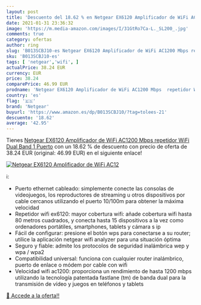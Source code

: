 ```yaml
---
layout: post
title: 'Descuento del 18.62 % en Netgear EX6120 Amplificador de WiFi AC12'
date: 2021-01-31 23:36:32
image: 'https://m.media-amazon.com/images/I/31GtRo7Ca-L._SL200_.jpg'
comments: true
category: ofertas
author: ring
slug: 'B013SCBJ10-es Netgear EX6120 Amplificador de WiFi AC1200 Mbps repetidor...'
sku: 'B013SCBJ10-es'
tags: [ 'netgear','wifi', ]
actualPrice: 38.24 EUR
currency: EUR
price: 38.24
comparePrice: 46.99 EUR
prodname: 'Netgear EX6120 Amplificador de WiFi AC1200 Mbps  repetidor WiFi Dual Band  1 Puerto'
country: 'es'
flag: '🇪🇸'
brand: 'Netgear'
buyurl: 'https://www.amazon.es/dp/B013SCBJ10/?tag=tolees-21'
descuento: '18.62'
average: '42.95'
---
```


Tienes [Netgear EX6120 Amplificador de WiFi AC1200 Mbps  repetidor WiFi Dual Band  1 Puerto](https://www.amazon.es/dp/B013SCBJ10/?tag=tolees-21) con un 18.62 % de descuento con precio de oferta de 38.24 EUR (original: 46.99 EUR) en el siguiente enlace!

[![Netgear EX6120 Amplificador de WiFi AC12](https://m.media-amazon.com/images/I/31GtRo7Ca-L._SL200_.jpg)](https://www.amazon.es/dp/B013SCBJ10/?tag=tolees-21)

ℹ️:

- Puerto ethernet cableado: simplemente conecte las consolas de videojuegos, los reproductores de streaming u otros dispositivos por cable cercanos utilizando el puerto 10/100m para obtener la máxima velocidad
- Repetidor wifi ex6120: mayor cobertura wifi: añade cobertura wifi hasta 80 metros cuadrados, y conecta hasta 15 dispositivos a la vez como ordenadores portátiles, smartphones, tablets y cámara s ip
- Fácil de configurar: presione el botón wps para conectarse a su router; utilice la aplicación netgear wifi analyzer para una situación óptima
- Seguro y fiable: admite los protocolos de seguridad inalámbrica wep y wpa / wpa2
- Compatibilidad universal: funciona con cualquier router inalámbrico, puerto de enlace o módem por cable con wifi
- Velocidad wifi ac1200: proporciona un rendimiento de hasta 1200 mbps utilizando la tecnología patentada fastlane (tm) de banda dual para la transmisión de vídeo y juegos en teléfonos y tablets

[🛒 Accede a la oferta!!](https://www.amazon.es/dp/B013SCBJ10/?tag=tolees-21)
